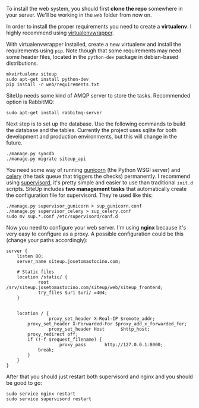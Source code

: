 To install the web system, you should first __clone the repo__ somewhere in your server. We'll be working in the `web` folder from now on.

In order to install the proper requirements you need to create a __virtualenv__. I highly recommend using [virtualenvwrapper](http://virtualenvwrapper.readthedocs.org/en/latest/).

With virtualenvwrapper installed, create a new virtualenv and install the requirements using `pip`. Note though that some requirements may need some header files, located in the `python-dev` package in debian-based distributions.

    mkvirtualenv siteup
    sudo apt-get install python-dev
    pip install -r web/requirements.txt

SiteUp needs some kind of AMQP server to store the tasks. Recommended option is RabbitMQ:

    sudo apt-get install rabbitmq-server

Next step is to set up the database. Use the following commands to build the database and the tables. Currently the project uses sqlite for both development and production environments, but this will change in the future.

    ./manage.py syncdb
    ./manage.py migrate siteup_api

You need some way of running [gunicorn](http://gunicorn.org/) (the Python WSGI server) and [celery](http://www.celeryproject.org/) (the task queue that triggers the checks) permanently. I recommend using [supervisord](http://supervisord.org/), it's pretty simple and easier to use than traditional `init.d` scripts. SiteUp includes __two management tasks__ that automatically create the configuration file for supervisord. They're used like this:

    ./manage.py supervisor_gunicorn > sup_gunicorn.conf
    ./manage.py supervisor_celery > sup_celery.conf
    sudo mv sup.*.conf /etc/supervisord/conf.d

Now you need to configure your web server. I'm using __nginx__ because it's very easy to configure as a proxy. A possible configuration could be this (change your paths accordingly):

    server {
        listen 80;
        server_name siteup.josetomastocino.com;
    
        # Static files
        location /static/ {
                root /srv/siteup.josetomastocino.com/siteup/web/siteup_frontend;
                try_files $uri $uri/ =404;
        }
    
    
        location / {
                    proxy_set_header X-Real-IP $remote_addr;
            proxy_set_header X-Forwarded-For $proxy_add_x_forwarded_for;
                    proxy_set_header Host      $http_host;
            proxy_redirect off;
            if (!-f $request_filename) {
                        proxy_pass       http://127.0.0.1:8000;
                break;
            }
        }
    }

After that you should just restart both supervisord and nginx and you should be good to go:

    sudo service nginx restart
    sudo service supervisord restart

